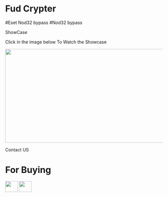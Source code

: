 # Fud Crypter 
#Eset Nod32 bypass
#Nod32 bypass

ShowCase


Click in the image below To Watch the Showcase


[<img src="https://i.ibb.co/jbyZxSH/mqdefault-LE-auto-x4-transformed.jpg?ex=65515847&is=653ee347&hm=2a662719bd3e25e5017e3ede2ef56b7f0f309213ab0ec9272b8c548c4e8d61a9&=&width=576&height=325" width="600" height="300"
/>](https://youtu.be/c-OBHVWW-Pc)




 Contact US

# For Buying 
[<img src="https://i.ibb.co/vhqCMmp/icons8-telegram-96.png?ex=65557046&is=6542fb46&hm=38bee40bbcf8de01316582c7d66b01b3e1eb6d7e869051b649f3073b3fd64a7b&=" width="40" height="35"
/>](https://t.me/Deveation_Support)
[<img src="https://seeklogo.com/images/S/signal-logo-20A1616F60-seeklogo.com.png?ex=65557046&is=6542fb46&hm=38bee40bbcf8de01316582c7d66b01b3e1eb6d7e869051b649f3073b3fd64a7b&=" width="40" height="35"
/>](https://bit.ly/4dCGi65)
